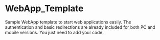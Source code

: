 # WebApp_Template
Sample WebApp template to start web applications easily. The authentication and basic redirections are already included for both PC and mobile versions. You just need to add your code.
